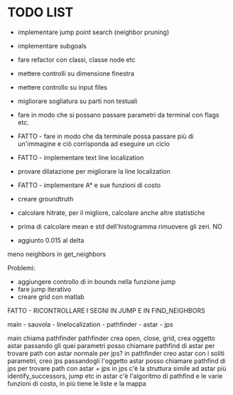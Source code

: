 
TODO LIST
=========

- implementare jump point search (neighbor pruning)
- implementare subgoals
- fare refactor con classi, classe node etc
- mettere controlli su dimensione finestra
- mettere controllo su input files
- migliorare sogliatura su parti non testuali
- fare in modo che si possano passare parametri da terminal con flags etc.
- FATTO - fare in modo che da terminale possa passare più di un'immagine e ciò corrisponda ad eseguire un ciclo
- FATTO - implementare text line localization
- provare dilatazione per migliorare la line localization
- FATTO - implementare A* e sue funzioni di costo
- creare groundtruth


- calcolare hitrate, per il migliore, calcolare anche altre statistiche
- prima di calcolare mean e std dell'histogramma rimuovere gli zeri. NO
- aggiunto 0.015 al delta

meno neighbors in get_neighbors

Problemi:
- aggiungere controllo di in bounds nella funzione jump
- fare jump iterativo
- creare grid con matlab

FATTO - RICONTROLLARE I SEGNI IN JUMP E IN FIND_NEIGHBORS


main
    - sauvola
    - linelocalization
    - pathfinder
        - astar
        - jps


main chiama pathfinder
pathfinder crea open, close, grid, crea oggetto astar passando gli quei parametri
posso chiamare pathfind di astar per trovare path con astar normale
per jps? in pathfinder creo astar con i soliti parametri, creo jps passandogli l'oggetto astar
posso chiamare pathfind di jps per trovare path con astar + jps
in jps c'è la struttura simile ad astar più identify_successors, jump etc
in astar c'è l'algoritmo di pathfind e le varie funzioni di costo, in più tiene le liste e la mappa
